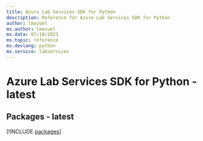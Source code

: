 ```yaml
---
title: Azure Lab Services SDK for Python
description: Reference for Azure Lab Services SDK for Python
author: lmazuel
ms.author: lmazuel
ms.data: 07/18/2023
ms.topic: reference
ms.devlang: python
ms.service: labservices
---
```

# Azure Lab Services SDK for Python - latest
## Packages - latest
[!INCLUDE [packages](lab-services-index.md)]